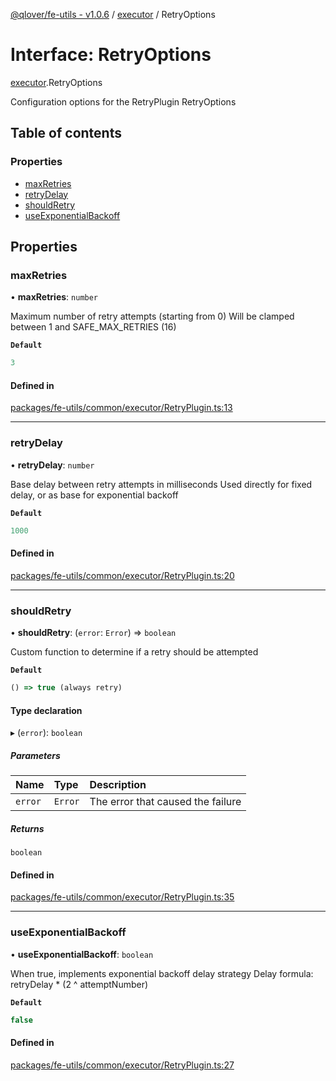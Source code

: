 [@qlover/fe-utils - v1.0.6](../README.md) / [executor](../modules/executor.md) / RetryOptions

# Interface: RetryOptions

[executor](../modules/executor.md).RetryOptions

Configuration options for the RetryPlugin
 RetryOptions

## Table of contents

### Properties

- [maxRetries](executor.RetryOptions.md#maxretries)
- [retryDelay](executor.RetryOptions.md#retrydelay)
- [shouldRetry](executor.RetryOptions.md#shouldretry)
- [useExponentialBackoff](executor.RetryOptions.md#useexponentialbackoff)

## Properties

### maxRetries

• **maxRetries**: `number`

Maximum number of retry attempts (starting from 0)
Will be clamped between 1 and SAFE_MAX_RETRIES (16)

**`Default`**

```ts
3
```

#### Defined in

[packages/fe-utils/common/executor/RetryPlugin.ts:13](https://github.com/qlover/fe-base/blob/9c83c9119a4a7dab713ef9563531279977b67683/packages/fe-utils/common/executor/RetryPlugin.ts#L13)

___

### retryDelay

• **retryDelay**: `number`

Base delay between retry attempts in milliseconds
Used directly for fixed delay, or as base for exponential backoff

**`Default`**

```ts
1000
```

#### Defined in

[packages/fe-utils/common/executor/RetryPlugin.ts:20](https://github.com/qlover/fe-base/blob/9c83c9119a4a7dab713ef9563531279977b67683/packages/fe-utils/common/executor/RetryPlugin.ts#L20)

___

### shouldRetry

• **shouldRetry**: (`error`: `Error`) => `boolean`

Custom function to determine if a retry should be attempted

**`Default`**

```ts
() => true (always retry)
```

#### Type declaration

▸ (`error`): `boolean`

##### Parameters

| Name | Type | Description |
| :------ | :------ | :------ |
| `error` | `Error` | The error that caused the failure |

##### Returns

`boolean`

#### Defined in

[packages/fe-utils/common/executor/RetryPlugin.ts:35](https://github.com/qlover/fe-base/blob/9c83c9119a4a7dab713ef9563531279977b67683/packages/fe-utils/common/executor/RetryPlugin.ts#L35)

___

### useExponentialBackoff

• **useExponentialBackoff**: `boolean`

When true, implements exponential backoff delay strategy
Delay formula: retryDelay * (2 ^ attemptNumber)

**`Default`**

```ts
false
```

#### Defined in

[packages/fe-utils/common/executor/RetryPlugin.ts:27](https://github.com/qlover/fe-base/blob/9c83c9119a4a7dab713ef9563531279977b67683/packages/fe-utils/common/executor/RetryPlugin.ts#L27)
